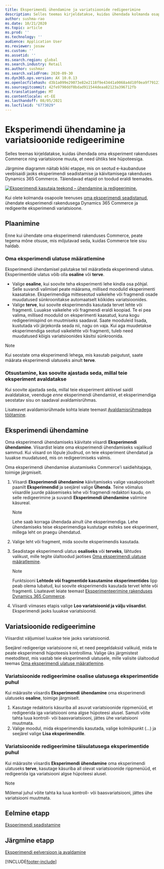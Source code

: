 ```yaml
---
title: Eksperimendi ühendamine ja variatsioonide redigeerimine
description: Selles teemas kirjeldatakse, kuidas ühendada kolmanda osapoole teenuses olev eksperiment rakendusega Dynamics 365 Commerce ja redigeerida eksperimendi variatsioone.
author: sushma-rao
ms.date: 10/21/2020
ms.topic: article
ms.prod: ''
ms.technology: ''
audience: Application User
ms.reviewer: josaw
ms.custom: ''
ms.assetid: ''
ms.search.region: global
ms.search.industry: Retail
ms.author: sushmar
ms.search.validFrom: 2020-09-30
ms.dyn365.ops.version: AX 10.0.13
ms.openlocfilehash: d3b1a099e29073e82e2118f9e43441a9068a4d10f0ea9f79123b97d2b7d5c419
ms.sourcegitcommit: 42fe9790ddf0bdad911544deaa82123a396712fb
ms.translationtype: MT
ms.contentlocale: et-EE
ms.lasthandoff: 08/05/2021
ms.locfileid: "6773029"
---
```

# <a name="connect-an-experiment-and-edit-variations"></a>Eksperimendi ühendamine ja variatsioonide redigeerimine

Selles teemas kirjeldatakse, kuidas ühendada oma eksperiment rakenduses Commerce ning variatsioone muuta, et need ühtiks teie hüpoteesiga. 

Järgmine diagramm näitab kõiki etappe, mis on seotud e-kaubanduse veebisaidi jaoks eksperimendi seadistamise ja käivitamisega rakenduses Dynamics 365 Commerce. Täiendavad etapid on toodud eraldi teemades.

[ ![Eksperimendi kasutaja teekond – ühendamine ja redigeerimine.](./media/experimentation_connect_edit.svg) ](./media/experimentation_connect_edit.svg#lightbox)

Kui olete kolmanda osapoole teenuses [oma eksperimendi seadistanud](experimentation-setup.md), ühendate eksperimendi rakendusega Dynamics 365 Commerce ja redigeerite eksperimendi variatsioone.

## <a name="planning-considerations"></a>Plaanimine

Enne kui ühendate oma eksperimendi rakenduses Commerce, peate tegema mõne otsuse, mis mõjutavad seda, kuidas Commerce teie sisu haldab.

### <a name="determine-the-scope-of-your-experiment"></a>Oma eksperimendi ulatuse määratlemine
Eksperimendi ühendamisel palutakse teil määratleda eksperimendi ulatus. Eksperimentide ulatus võib olla **osaline** või **terve**.
- Valige **osaline**, kui soovite teha eksperimenti lehe kindla osa põhjal. Selle suvandi valimisel peate määrama, millised moodulid eksperimenti kaasatakse. Eksperimendiga mitteseotud vaikelehe või fragmendi osade muudatused sünkroonitakse automaatselt kõikides variatsioonides.
- Valige **terve**, kui soovite eksperimendis kasutada tervet lehte või fragmenti. Luuakse vaikelehe või fragmendi eraldi koopiad. Te ei pea valima, millised moodulid on eksperimenti kaasatud, kuna kogu redigeerimispind on muutmiseks saadaval. Saate mooduleid lisada, kustutada või järjekorda seada nii, nagu on vaja. Kui aga muudetakse eksperimendiga seotud vaikelehte või fragmenti, tuleb need muudatused kõigis variatsioonides käsitsi sünkroonida.

<!-- not to editors, we're adding an image here to illustrate the difference. it will help.) -->

> [!NOTE]
> Kui seostate oma eksperimendi lehega, mis kasutab paigutust, saate määrata eksperimendi ulatuseks ainult **terve**.

### <a name="decide-if-you-want-to-schedule-when-your-experiment-is-published"></a>Otsustamine, kas soovite ajastada seda, millal teie eksperiment avaldatakse
Kui soovite ajastada seda, millal teie eksperiment aktiivsel saidil avaldatakse, veenduge *enne* eksperimendi ühendamist, et eksperimendiga seostatav sisu on saadaval avaldamisrühmas. 

Lisateavet avaldamisrühmade kohta leiate teemast [Avaldamisrühmadega töötamine](publish-groups.md).


## <a name="connect-your-experiment"></a>Eksperimendi ühendamine
Oma eksperimendi ühendamiseks käivitate viisardi **Eksperimendi ühendamine**. Viisardist leiate oma eksperimendi ühendamiseks vajalikud sammud. Kui viisard on lõpule jõudnud, on teie eksperiment ühendatud ja luuakse muudatused, mis on redigeerimiseks valmis.

Oma eksperimendi ühendamise alustamiseks Commerce'i saidiehitajaga, toimige järgmiselt.

1. Viisardi **Eksperimendi ühendamine** käivitamiseks valige vasakpoolselt paanilt **Eksperimendid** ja seejärel valige **Ühenda**. Teine võimalus viisardile juurde pääsemiseks lehe või fragmendi redaktori kaudu, on selle redigeerimine ja suvandi **Eksperimendi ühendamine** valimine käsureal.

    > [!NOTE]
    > Lehe saab korraga ühendada ainult ühe eksperimendiga. Lehe ühendamiseks teise eksperimendiga kustutage esiteks see eksperiment, millega leht on praegu ühendatud.

1. Valige leht või fragment, mida soovite eksperimendis kasutada.
1. Seadistage eksperimendi ulatus **osaliseks** või **terveks**, lähtudes valikust, mille tegite ülaltoodud jaotises [Oma eksperimendi ulatuse määratlemine](#determine-the-scope-of-your-experiment).
    > [!NOTE]
    > Funktsiooni **Lehtede või fragmentide kasutamine eksperimentides** lipp peab olema lubatud, kui soovite eksperimendis kasutada tervet lehte või fragmenti. Lisateavet leiate teemast [Eksperimenteerimine rakenduses Dynamics 365 Commerce](experimentation-overview.md).
    
1. Viisardi viimases etapis valige **Loo variatsioonid ja välju viisardist**. Eksperimendi jaoks luuakse variatsioonid. 

## <a name="edit-your-variations"></a>Variatsioonide redigeerimine
Viisardist väljumisel luuakse teie jaoks variatsioonid. 

Seejärel redigeerige variatsioone nii, et need peegeldaksid valikuid, mida te peate eksperimendi hüpoteesis kontrollima. Valige üks järgmistest meetoditest, mis vastab teie eksperimendi ulatusele, mille valisite ülaltoodud teemas [Oma eksperimendi ulatuse määratlemine](#determine-the-scope-of-your-experiment).

### <a name="edit-variations-for-experiments-with-partial-scope"></a>Variatsioonide redigeerimine osalise ulatusega eksperimentide puhul
Kui määrasite viisardis **Eksperimendi ühendamine** oma eksperimendi ulatuseks **osaline**, toimige järgmiselt.

1. Kasutage redaktoris käsuriba all asuvat variatsioonide rippmenüüd, et redigeerida iga variatsiooni oma algse hüpoteesi alusel. Samuti võite tahta luua kontroll- või baasvariatsiooni, jättes ühe variatsiooni muutmata.
1. Valige moodul, mida eksperimendis kasutada, valige kolmikpunkt (...) ja seejärel valige **Lisa eksperimendile**.

### <a name="edit-variations-for-experiments-with-entire-scope"></a>Variatsioonide redigeerimine täisulatusega eksperimentide puhul
Kui määrasite viisardis **Eksperimendi ühendamine** oma eksperimendi ulatuseks **terve**, kasutage käsuriba all olevat variatsioonide rippmenüüd, et redigeerida iga variatsiooni algse hüpoteesi alusel. 

> [!NOTE]
> Mõlemal juhul võite tahta ka luua kontroll- või baasvariatsiooni, jättes ühe variatsiooni muutmata.

## <a name="previous-step"></a>Eelmine etapp
[Eksperimendi seadistamine](experimentation-setup.md) 


## <a name="next-step"></a>Järgmine etapp
[Eksperimendi eelversioon ja avaldamine](experimentation-preview-publish.md)


[!INCLUDE[footer-include](../includes/footer-banner.md)]